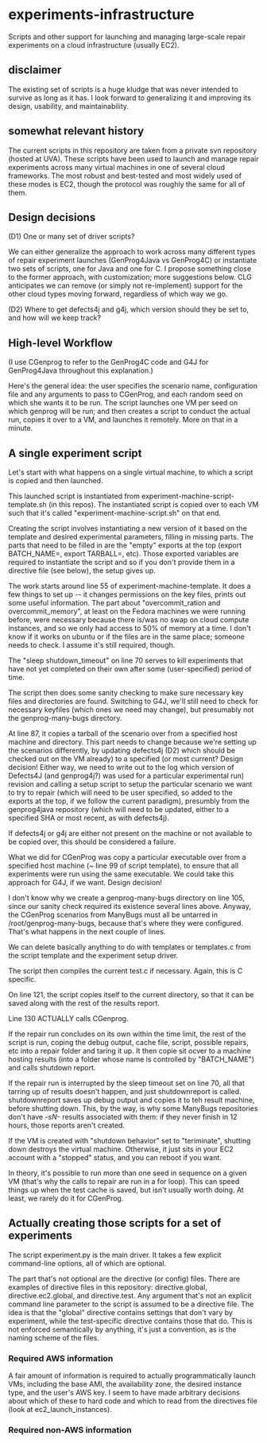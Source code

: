 # experiments-infrastructure
Scripts and other support for launching and managing large-scale repair
experiments on a cloud infrastructure (usually EC2). 

## disclaimer

The existing set of scripts is a huge kludge that was never intended to survive
as long as it has.  I look forward to generalizing it and improving its design,
usability, and maintainability.

## somewhat relevant history

The current scripts in this repository are taken from a private svn repository
(hosted at UVA).  These scripts have been used to launch and manage repair
experiments across many virtual machines in one of several cloud frameworks.
The most robust and best-tested and most widely used of these modes is EC2,
though the protocol was roughly the same for all of them.

## Design decisions

(D1) One or many set of driver scripts? 

We can either generalize the approach to work across many different types of
repair experiment launches (GenProg4Java vs GenProg4C) or instantiate two sets
of scripts, one for Java and one for C.  I propose something close to the former
approach, with customization; more suggestions below.  CLG anticipates we can
remove (or simply not re-implement) support for the other cloud types moving
forward, regardless of which way we go.

(D2) Where to get defects4j and g4j, which version should they be set to, and how will we keep track?

## High-level Workflow

(I use CGenprog to refer to the GenProg4C code and G4J for GenProg4Java
throughout this explanation.)

Here's the general idea: the user specifies the scenario name, configuration
file and any arguments to pass to CGenProg, and each random seed on which she
wants it to be run.  The script launches one VM per seed on which genprog will
be run; and then creates a script to conduct the actual run, copies it over to a
VM, and launches it remotely. More on that in a minute.

## A single experiment script 

Let's start with what happens on a single virtual machine, to which a script is
copied and then launched.

This launched script is instantiated from experiment-machine-script-template.sh
(in this repos).  The instantiated script is copied over to each VM such that
it's called "experiment-machine-script.sh" on that end.

Creating the script involves instantiating a new version of it based on the
template and desired experimental parameters, filling in missing parts. The
parts that need to be filled in are the "empty" exports at the top (export
BATCH_NAME=, export TARBALL=, etc).  Those exported variables are required to
instantiate the script and so if you don't provide them in a directive file (see
below), the setup gives up.

The work starts around line 55 of experiment-machine-template.  It does a few
things to set up -- it changes permissions on the key files, prints out some
useful information.  The part about "overcommit_ration and overcommit_memory",
at least on the Fedora machines we were running before, were necessary because
there is/was no swap on cloud compute instances, and so we only had access to
50% of memory at a time.  I don't know if it works on ubuntu or if the files are
in the same place; someone needs to check.  I assume it's still required,
though.

The "sleep shutdown_timeout" on line 70 serves to kill experiments that have not
yet completed on their own after some (user-specified) period of time. 

The script then does some sanity checking to make sure necessary key files and
directories are found.  Switching to G4J, we'll still need to check for
necessary keyfiles (which ones we need may change), but presumably not the
genprog-many-bugs directory.

At line 87, it copies a tarball of the scenario over from a specified host
machine and directory.  This part needs to change because we're setting up the
scenarios differently, by updating defects4j (D2) which should be checked out on the
VM already) to a specified (or most current? Design decision! Either way, we
need to write out to the log which version of Defects4J (and genprog4j?) was
used for a particular experimental run) revision and calling a setup script to
setup the particular scenario we want to try to repair (which will need to be
user specified, so added to the exports at the top, if we follow the current
paradigm), presumbly from the genprog4java repository (which will need to be
updated, either to a specified SHA or most recent, as with defects4j).  

If defects4j or g4j are either not present on the machine or not available to be
copied over, this should be considered a failure.

What we did for CGenProg was copy a particular executable over from a specified
host machine (~ line 99 of script template),  to ensure that
all experiments were run using the same executable.  We could take this approach
for G4J, if we want. Design decision!

I don't know why we create a genprog-many-bugs directory on line 105, since our
sanity check required its existence several lines above.  Anyway, the CGenProg
scenarios from ManyBugs must all be untarred in /root/genprog-many-bugs, because
that's where they were configured.  That's what happens in the next couple of
lines.

We can delete basically anything to do with templates or templates.c from the
script template and the experiment setup driver. 

The script then compiles the current test.c if necessary.  Again, this is C
specific.

On line 121, the script copies itself to the current directory, so that it can
be saved along with the rest of the results report. 

Line 130 ACTUALLY calls CGenprog.

If the repair run concludes on its own within the time limit, the rest of the
script is run, coping the debug output, cache file, script, possible repairs,
etc into a repair folder and taring it up.  It then copie sit ocver to a machine
hosting results (into a folder whose name is controlled by "BATCH_NAME") and
calls shutdown report.

If the repair run is interrupted by the sleep timeout set on line 70, all that
tarring up of results doesn't happen, and just shutdownreport is called.
shutdownreport saves up debug output and copies it to teh result machine, before
shutting down.  This, by the way, is why some ManyBugs repositories don't have
*-sN-* results associated with them: if they never finish in 12 hours, those
reports aren't created.

If the VM is created with "shutdown behavior" set to "teriminate", shutting down
destroys the virtual machine.  Otherwise, it just sits in your EC2 account with
a "stopped" status, and you can reboot if you want.

In theory, it's possible to run more than one seed in sequence on a given VM
(that's why the calls to repair are run in a for loop).  This can speed things
up when the test cache is saved, but isn't usually worth doing.  At least, we
rarely do it for CGenProg.

## Actually creating those scripts for a set of experiments


The script experiment.py is the main driver.  It takes a few explicit
command-line options, all of which are optional.

The part that's not optional are the directive (or config) files. There are
examples of directive files in this repository: directive.global,
directive.ec2.global, and directive.test.  Any argument that's not an explicit
command line parameter to the script is assumed to be a directive file.  The
idea is that the "global" directive contains settings that don't vary by
experiment, while the test-specific directive contains those that do. This is
not enforced semantically by anything, it's just a convention, as is the naming
scheme of the files.

### Required AWS information

A fair amount of information is required to actually programmatically launch
VMs, including the base AMI, the availability zone, the desired instance type,
and the user's AWS key.  I seem to have made arbitrary decisions about which of
these to hard code and which to read from the directives file (look at
ec2_launch_instances).




### Required non-AWS information

